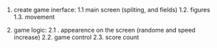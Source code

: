 1. create game inerface:
   1.1 main screen (spliting, and fields)
   1.2. figures
   1.3. movement

2. game logic:
   2.1 . appearence on the screen (randome and speed increase)
   2.2. game control
   2.3. score count

